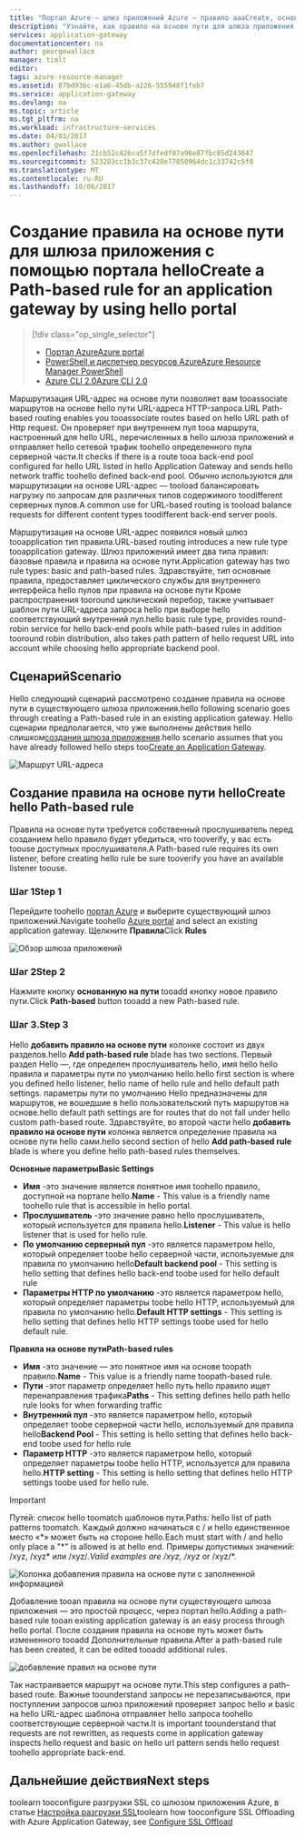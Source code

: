 ```yaml
---
title: "Портал Azure — шлюз приложений Azure — правило aaaCreate, основанную на пути | Документы Microsoft"
description: "Узнайте, как правило на основе пути для шлюза приложения с помощью toocreate hello портала"
services: application-gateway
documentationcenter: na
author: georgewallace
manager: timlt
editor: 
tags: azure-resource-manager
ms.assetid: 87bd93bc-e1a6-45db-a226-555948f1feb7
ms.service: application-gateway
ms.devlang: na
ms.topic: article
ms.tgt_pltfrm: na
ms.workload: infrastructure-services
ms.date: 04/03/2017
ms.author: gwallace
ms.openlocfilehash: 21cb52c426ca5f7dfedf07a96e87fbc85d243647
ms.sourcegitcommit: 523283cc1b3c37c428e77850964dc1c33742c5f0
ms.translationtype: MT
ms.contentlocale: ru-RU
ms.lasthandoff: 10/06/2017
---
```

# <a name="create-a-path-based-rule-for-an-application-gateway-by-using-hello-portal"></a><span data-ttu-id="7b4f8-103">Создание правила на основе пути для шлюза приложения с помощью портала hello</span><span class="sxs-lookup"><span data-stu-id="7b4f8-103">Create a Path-based rule for an application gateway by using hello portal</span></span>

> [!div class="op_single_selector"]
> * [<span data-ttu-id="7b4f8-104">Портал Azure</span><span class="sxs-lookup"><span data-stu-id="7b4f8-104">Azure portal</span></span>](application-gateway-create-url-route-portal.md)
> * [<span data-ttu-id="7b4f8-105">PowerShell и диспетчер ресурсов Azure</span><span class="sxs-lookup"><span data-stu-id="7b4f8-105">Azure Resource Manager PowerShell</span></span>](application-gateway-create-url-route-arm-ps.md)
> * [<span data-ttu-id="7b4f8-106">Azure CLI 2.0</span><span class="sxs-lookup"><span data-stu-id="7b4f8-106">Azure CLI 2.0</span></span>](application-gateway-create-url-route-cli.md)

<span data-ttu-id="7b4f8-107">Маршрутизация URL-адрес на основе пути позволяет вам tooassociate маршрутов на основе hello пути URL-адреса HTTP-запроса.</span><span class="sxs-lookup"><span data-stu-id="7b4f8-107">URL Path-based routing enables you tooassociate routes based on hello URL path of Http request.</span></span> <span data-ttu-id="7b4f8-108">Он проверяет при внутреннем пул tooa маршрута, настроенный для hello URL, перечисленных в hello шлюза приложений и отправляет hello сетевой трафик toohello определенного пула серверной части.</span><span class="sxs-lookup"><span data-stu-id="7b4f8-108">It checks if there is a route tooa back-end pool configured for hello URL listed in hello Application Gateway and sends hello network traffic toohello defined back-end pool.</span></span> <span data-ttu-id="7b4f8-109">Обычно используются для маршрутизации на основе URL-адрес — tooload балансировать нагрузку по запросам для различных типов содержимого toodifferent серверных пулов.</span><span class="sxs-lookup"><span data-stu-id="7b4f8-109">A common use for URL-based routing is tooload balance requests for different content types toodifferent back-end server pools.</span></span>

<span data-ttu-id="7b4f8-110">Маршрутизация на основе URL-адрес появился новый шлюз tooapplication тип правила.</span><span class="sxs-lookup"><span data-stu-id="7b4f8-110">URL-based routing introduces a new rule type tooapplication gateway.</span></span> <span data-ttu-id="7b4f8-111">Шлюз приложений имеет два типа правил: базовые правила и правила на основе пути.</span><span class="sxs-lookup"><span data-stu-id="7b4f8-111">Application gateway has two rule types: basic and path-based rules.</span></span> <span data-ttu-id="7b4f8-112">Здравствуйте, тип основные правила, предоставляет циклического службы для внутреннего интерфейса hello пулов при правила на основе пути Кроме распространения tooround циклический перебор, также учитывает шаблон пути URL-адреса запроса hello при выборе hello соответствующий внутренний пул.</span><span class="sxs-lookup"><span data-stu-id="7b4f8-112">hello basic rule type, provides round-robin service for hello back-end pools while path-based rules in addition tooround robin distribution, also takes path pattern of hello request URL into account while choosing hello appropriate backend pool.</span></span>

## <a name="scenario"></a><span data-ttu-id="7b4f8-113">Сценарий</span><span class="sxs-lookup"><span data-stu-id="7b4f8-113">Scenario</span></span>

<span data-ttu-id="7b4f8-114">Hello следующий сценарий рассмотрено создание правила на основе пути в существующего шлюза приложения.</span><span class="sxs-lookup"><span data-stu-id="7b4f8-114">hello following scenario goes through creating a Path-based rule in an existing application gateway.</span></span>
<span data-ttu-id="7b4f8-115">Hello сценарии предполагается, что уже выполнены действия hello слишком[создания шлюза приложения](application-gateway-create-gateway-portal.md).</span><span class="sxs-lookup"><span data-stu-id="7b4f8-115">hello scenario assumes that you have already followed hello steps too[Create an Application Gateway](application-gateway-create-gateway-portal.md).</span></span>

![Маршрут URL-адреса][scenario]

## <span data-ttu-id="7b4f8-117"><a name="createrule"></a>Создание правила на основе пути hello</span><span class="sxs-lookup"><span data-stu-id="7b4f8-117"><a name="createrule"></a>Create hello Path-based rule</span></span>

<span data-ttu-id="7b4f8-118">Правила на основе пути требуется собственный прослушиватель перед созданием hello правило будет убедиться, что tooverify, у вас есть toouse доступных прослушивателя.</span><span class="sxs-lookup"><span data-stu-id="7b4f8-118">A Path-based rule requires its own listener, before creating hello rule be sure tooverify you have an available listener toouse.</span></span>

### <a name="step-1"></a><span data-ttu-id="7b4f8-119">Шаг 1</span><span class="sxs-lookup"><span data-stu-id="7b4f8-119">Step 1</span></span>

<span data-ttu-id="7b4f8-120">Перейдите toohello [портал Azure](http://portal.azure.com) и выберите существующий шлюз приложений.</span><span class="sxs-lookup"><span data-stu-id="7b4f8-120">Navigate toohello [Azure portal](http://portal.azure.com) and select an existing application gateway.</span></span> <span data-ttu-id="7b4f8-121">Щелкните **Правила**</span><span class="sxs-lookup"><span data-stu-id="7b4f8-121">Click **Rules**</span></span>

![Обзор шлюза приложений][1]

### <a name="step-2"></a><span data-ttu-id="7b4f8-123">Шаг 2</span><span class="sxs-lookup"><span data-stu-id="7b4f8-123">Step 2</span></span>

<span data-ttu-id="7b4f8-124">Нажмите кнопку **основанную на пути** tooadd кнопку новое правило пути.</span><span class="sxs-lookup"><span data-stu-id="7b4f8-124">Click **Path-based** button tooadd a new Path-based rule.</span></span>

### <a name="step-3"></a><span data-ttu-id="7b4f8-125">Шаг 3.</span><span class="sxs-lookup"><span data-stu-id="7b4f8-125">Step 3</span></span>

<span data-ttu-id="7b4f8-126">Hello **добавить правило на основе пути** колонке состоит из двух разделов.</span><span class="sxs-lookup"><span data-stu-id="7b4f8-126">hello **Add path-based rule** blade has two sections.</span></span> <span data-ttu-id="7b4f8-127">Первый раздел Hello —, где определен прослушиватель hello, имя hello hello правила и параметры пути по умолчанию hello.</span><span class="sxs-lookup"><span data-stu-id="7b4f8-127">hello first section is where you defined hello listener, hello name of hello rule and hello default path settings.</span></span> <span data-ttu-id="7b4f8-128">параметры пути по умолчанию Hello предназначены для маршрутов, не вошедшие в hello пользовательский путь маршрутов на основе.</span><span class="sxs-lookup"><span data-stu-id="7b4f8-128">hello default path settings are for routes that do not fall under hello custom path-based route.</span></span> <span data-ttu-id="7b4f8-129">Здравствуйте, во второй части hello **добавить правило на основе пути** колонка является определение правила на основе пути hello сами.</span><span class="sxs-lookup"><span data-stu-id="7b4f8-129">hello second section of hello **Add path-based rule** blade is where you define hello path-based rules themselves.</span></span>

<span data-ttu-id="7b4f8-130">**Основные параметры**</span><span class="sxs-lookup"><span data-stu-id="7b4f8-130">**Basic Settings**</span></span>

* <span data-ttu-id="7b4f8-131">**Имя** -это значение является понятное имя toohello правило, доступной на портале hello.</span><span class="sxs-lookup"><span data-stu-id="7b4f8-131">**Name** - This value is a friendly name toohello rule that is accessible in hello portal.</span></span>
* <span data-ttu-id="7b4f8-132">**Прослушиватель** -это значение равно hello прослушиватель, который используется для правила hello.</span><span class="sxs-lookup"><span data-stu-id="7b4f8-132">**Listener** - This value is hello listener that is used for hello rule.</span></span>
* <span data-ttu-id="7b4f8-133">**По умолчанию серверный пул** -это является параметром hello, который определяет toobe hello серверной части, используемые для правила по умолчанию hello</span><span class="sxs-lookup"><span data-stu-id="7b4f8-133">**Default backend pool** - This setting is hello setting that defines hello back-end toobe used for hello default rule</span></span>
* <span data-ttu-id="7b4f8-134">**Параметры HTTP по умолчанию** -это является параметром hello, который определяет параметры toobe hello HTTP, используемый для правила по умолчанию hello.</span><span class="sxs-lookup"><span data-stu-id="7b4f8-134">**Default HTTP settings** - This setting is hello setting that defines hello HTTP settings toobe used for hello default rule.</span></span>

<span data-ttu-id="7b4f8-135">**Правила на основе пути**</span><span class="sxs-lookup"><span data-stu-id="7b4f8-135">**Path-based rules**</span></span>

* <span data-ttu-id="7b4f8-136">**Имя** -это значение — это понятное имя на основе toopath правило.</span><span class="sxs-lookup"><span data-stu-id="7b4f8-136">**Name** - This value is a friendly name toopath-based rule.</span></span>
* <span data-ttu-id="7b4f8-137">**Пути** -этот параметр определяет hello путь hello правило ищет перенаправления трафика</span><span class="sxs-lookup"><span data-stu-id="7b4f8-137">**Paths** - This setting defines hello path hello rule looks for when forwarding traffic</span></span>
* <span data-ttu-id="7b4f8-138">**Внутренний пул** -это является параметром hello, который определяет toobe серверной части hello, используемый для правила hello</span><span class="sxs-lookup"><span data-stu-id="7b4f8-138">**Backend Pool** - This setting is hello setting that defines hello back-end toobe used for hello rule</span></span>
* <span data-ttu-id="7b4f8-139">**Параметр HTTP** -это является параметром hello, который определяет параметры toobe hello HTTP, используется для правила hello.</span><span class="sxs-lookup"><span data-stu-id="7b4f8-139">**HTTP setting** - This setting is hello setting that defines hello HTTP settings toobe used for hello rule.</span></span>

> [!IMPORTANT]
> <span data-ttu-id="7b4f8-140">Путей: список hello toomatch шаблонов пути.</span><span class="sxs-lookup"><span data-stu-id="7b4f8-140">Paths: hello list of path patterns toomatch.</span></span> <span data-ttu-id="7b4f8-141">Каждый должно начинаться с / и hello единственное место «\*» может быть на стороне hello.</span><span class="sxs-lookup"><span data-stu-id="7b4f8-141">Each must start with / and hello only place a "\*" is allowed is at hello end.</span></span> <span data-ttu-id="7b4f8-142">Примеры допустимых значений: /xyz, /xyz* или /xyz/*.</span><span class="sxs-lookup"><span data-stu-id="7b4f8-142">Valid examples are /xyz, /xyz* or /xyz/*.</span></span>  

![Колонка добавления правила на основе пути с заполненной информацией][2]

<span data-ttu-id="7b4f8-144">Добавление tooan правила на основе пути существующего шлюза приложения — это простой процесс, через портал hello.</span><span class="sxs-lookup"><span data-stu-id="7b4f8-144">Adding a path-based rule tooan existing application gateway is an easy process through hello portal.</span></span> <span data-ttu-id="7b4f8-145">После создания правила на основе путь может быть измененного tooadd Дополнительные правила.</span><span class="sxs-lookup"><span data-stu-id="7b4f8-145">After a path-based rule has been created, it can be edited tooadd additional rules.</span></span> 

![добавление правил на основе пути][3]

<span data-ttu-id="7b4f8-147">Так настраивается маршрут на основе пути.</span><span class="sxs-lookup"><span data-stu-id="7b4f8-147">This step configures a path-based route.</span></span> <span data-ttu-id="7b4f8-148">Важные toounderstand запросы не перезаписываются, при поступлении запросов шлюз приложений проверяет запрос hello и basic на hello URL-адрес шаблона отправляет hello запроса toohello соответствующие серверной части.</span><span class="sxs-lookup"><span data-stu-id="7b4f8-148">It is important toounderstand that requests are not rewritten, as requests come in application gateway inspects hello request and basic on hello url pattern sends hello request toohello appropriate back-end.</span></span>

## <a name="next-steps"></a><span data-ttu-id="7b4f8-149">Дальнейшие действия</span><span class="sxs-lookup"><span data-stu-id="7b4f8-149">Next steps</span></span>

<span data-ttu-id="7b4f8-150">toolearn tooconfigure разгрузки SSL со шлюзом приложения Azure, в статье [Настройка разгрузки SSL](application-gateway-ssl-portal.md)</span><span class="sxs-lookup"><span data-stu-id="7b4f8-150">toolearn how tooconfigure SSL Offloading with Azure Application Gateway, see [Configure SSL Offload](application-gateway-ssl-portal.md)</span></span>

[1]: ./media/application-gateway-create-url-route-portal/figure1.png
[2]: ./media/application-gateway-create-url-route-portal/figure2.png
[3]: ./media/application-gateway-create-url-route-portal/figure3.png
[scenario]: ./media/application-gateway-create-url-route-portal/scenario.png
